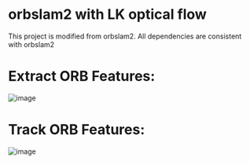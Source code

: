 # orbslam2 with LK optical flow
 This project is modified from orbslam2. All dependencies are consistent with orbslam2
# Extract ORB Features:
![image](https://github.com/suffeeen/orbslam2-with-LK-optical-flow/blob/master/result_pics/Screenshot%20from%202020-01-15%2021-15-24.png?raw=true)
# Track ORB Features:
![image](https://github.com/suffeeen/orbslam2-with-LK-optical-flow/blob/master/result_pics/Screenshot%20from%202020-01-15%2021-15-25.png?raw=true)

